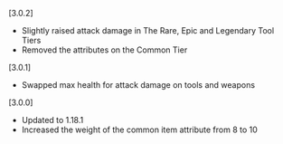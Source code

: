 [3.0.2]
- Slightly raised attack damage in The Rare, Epic and Legendary Tool Tiers
- Removed the attributes on the Common Tier

[3.0.1]
- Swapped max health for attack damage on tools and weapons

[3.0.0]
- Updated to 1.18.1
- Increased the weight of the common item attribute from 8 to 10